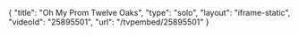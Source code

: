 {
    "title": "Oh My Prom Twelve Oaks",
    "type": "solo",
    "layout": "iframe-static",
    "videoId": "25895501",
    "url": "\/tvpembed\/25895501"
}